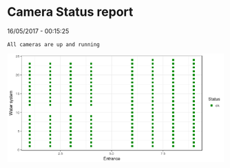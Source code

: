 Camera Status report
================
16/05/2017 - 00:15:25

    All cameras are up and running

![](camreport_files/figure-markdown_github/unnamed-chunk-2-1.png)
